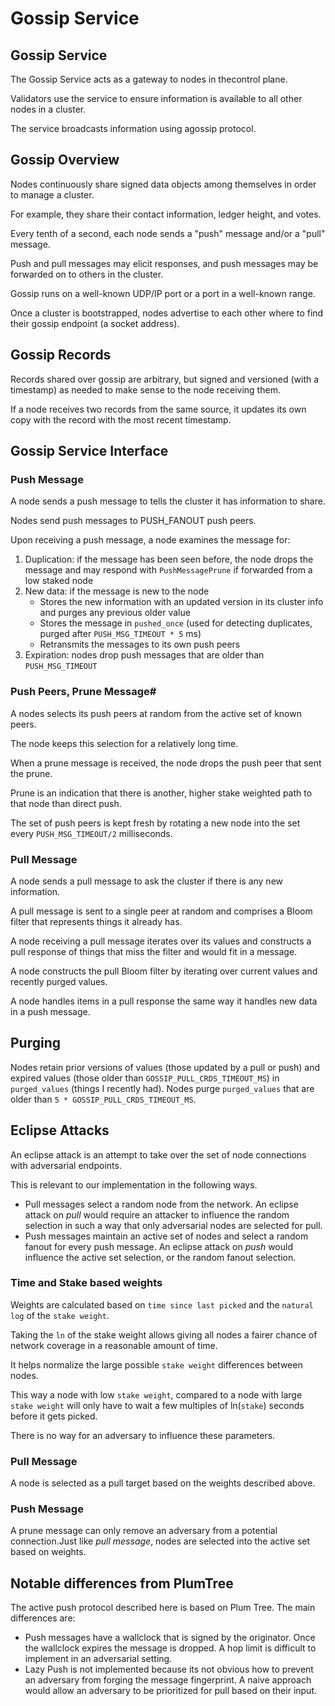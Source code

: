 # Gossip Service



## Gossip Service

The Gossip Service acts as a gateway to nodes in thecontrol plane.&#x20;

Validators use the service to ensure information is available to all other nodes in a cluster.&#x20;

The service broadcasts information using agossip protocol.

## Gossip Overview​

Nodes continuously share signed data objects among themselves in order to manage a cluster.&#x20;

For example, they share their contact information, ledger height, and votes.

Every tenth of a second, each node sends a "push" message and/or a "pull" message.&#x20;

Push and pull messages may elicit responses, and push messages may be forwarded on to others in the cluster.

Gossip runs on a well-known UDP/IP port or a port in a well-known range.&#x20;

Once a cluster is bootstrapped, nodes advertise to each other where to find their gossip endpoint (a socket address).

## Gossip Records

Records shared over gossip are arbitrary, but signed and versioned (with a timestamp) as needed to make sense to the node receiving them.&#x20;

If a node receives two records from the same source, it updates its own copy with the record with the most recent timestamp.

## Gossip Service Interface

### Push Message​

A node sends a push message to tells the cluster it has information to share.&#x20;

Nodes send push messages to PUSH\_FANOUT push peers.

Upon receiving a push message, a node examines the message for:

1. Duplication: if the message has been seen before, the node drops the message and may respond with `PushMessagePrune` if forwarded from a low staked node
2. New data: if the message is new to the node
   * Stores the new information with an updated version in its cluster info and purges any previous older value
   * Stores the message in `pushed_once` (used for detecting duplicates, purged after `PUSH_MSG_TIMEOUT * 5` ms)
   * Retransmits the messages to its own push peers
3. Expiration: nodes drop push messages that are older than `PUSH_MSG_TIMEOUT`



### Push Peers, Prune Message\#

A nodes selects its push peers at random from the active set of known peers.&#x20;

The node keeps this selection for a relatively long time.&#x20;

When a prune message is received, the node drops the push peer that sent the prune.&#x20;

Prune is an indication that there is another, higher stake weighted path to that node than direct push.

The set of push peers is kept fresh by rotating a new node into the set every `PUSH_MSG_TIMEOUT/2` milliseconds.

### **Pull Message**

A node sends a pull message to ask the cluster if there is any new information.&#x20;

A pull message is sent to a single peer at random and comprises a Bloom filter that represents things it already has.&#x20;

A node receiving a pull message iterates over its values and constructs a pull response of things that miss the filter and would fit in a message.

A node constructs the pull Bloom filter by iterating over current values and recently purged values.

A node handles items in a pull response the same way it handles new data in a push message.

## Purging <a href="#purging" id="purging"></a>

Nodes retain prior versions of values (those updated by a pull or push) and expired values (those older than `GOSSIP_PULL_CRDS_TIMEOUT_MS`) in `purged_values` (things I recently had). Nodes purge `purged_values` that are older than `5 * GOSSIP_PULL_CRDS_TIMEOUT_MS`.

## Eclipse Attacks <a href="#eclipse-attacks" id="eclipse-attacks"></a>

An eclipse attack is an attempt to take over the set of node connections with adversarial endpoints.

This is relevant to our implementation in the following ways.

* Pull messages select a random node from the network. An eclipse attack on _pull_ would require an attacker to influence the random selection in such a way that only adversarial nodes are selected for pull.
* Push messages maintain an active set of nodes and select a random fanout for every push message. An eclipse attack on _push_ would influence the active set selection, or the random fanout selection.

### **Time and Stake based weights**

Weights are calculated based on `time since last picked` and the `natural log` of the `stake weight`.

Taking the `ln` of the stake weight allows giving all nodes a fairer chance of network coverage in a reasonable amount of time.

&#x20;It helps normalize the large possible `stake weight` differences between nodes.&#x20;

This way a node with low `stake weight`, compared to a node with large `stake weight` will only have to wait a few multiples of ln(`stake`) seconds before it gets picked.

There is no way for an adversary to influence these parameters.

### **Pull Message**

A node is selected as a pull target based on the weights described above.

### **Push Message**

A prune message can only remove an adversary from a potential connection.Just like _pull message_, nodes are selected into the active set based on weights.

## Notable differences from PlumTree <a href="#notable-differences-from-plumtree" id="notable-differences-from-plumtree"></a>

The active push protocol described here is based on Plum Tree. The main differences are:

* Push messages have a wallclock that is signed by the originator. Once the wallclock expires the message is dropped. A hop limit is difficult to implement in an adversarial setting.
* Lazy Push is not implemented because its not obvious how to prevent an adversary from forging the message fingerprint. A naive approach would allow an adversary to be prioritized for pull based on their input.
